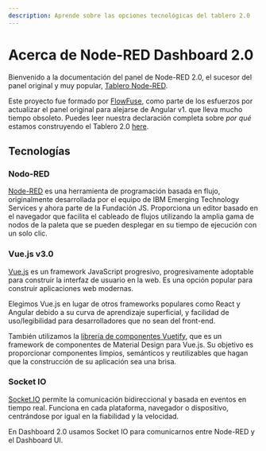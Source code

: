 ```yaml
---
description: Aprende sobre las opciones tecnológicas del tablero 2.0
---
```


# Acerca de Node-RED Dashboard 2.0

Bienvenido a la documentación del panel de Node-RED 2.0, el sucesor del panel original y muy popular, [Tablero Node-RED](https://flows.nodered.org/node/node-red-dashboard).

Este proyecto fue formado por [FlowFuse](https://flowfuse.com/), como parte de los esfuerzos por actualizar el panel original para alejarse de Angular v1. que lleva mucho tiempo obsoleto. Puedes leer nuestra declaración completa sobre _por qué_ estamos construyendo el Tablero 2.0 [here](https://flowfuse.com/blog/2023/06/dashboard-announcement/).

## Tecnologías

### Nodo-RED

[Node-RED](https://nodered.org/) es una herramienta de programación basada en flujo, originalmente desarrollada por el equipo de IBM Emerging Technology Services y ahora parte de la Fundación JS. Proporciona un editor basado en el navegador que facilita el cableado de flujos utilizando la amplia gama de nodos de la paleta que se pueden desplegar en su tiempo de ejecución con un solo clic.

### Vue.js v3.0

[Vue.js](https://vuejs.org/) es un framework JavaScript progresivo, progresivamente adoptable para construir la interfaz de usuario en la web. Es una opción popular para construir aplicaciones web modernas.

Elegimos Vue.js en lugar de otros frameworks populares como React y Angular debido a su curva de aprendizaje superficial, y facilidad de uso/legibilidad para desarrolladores que no sean del front-end.

También utilizamos la [librería de componentes Vuetify](https://vuetifyjs.com/en/components/all/), que es un framework de componentes de Material Design para Vue.js. Su objetivo es proporcionar componentes limpios, semánticos y reutilizables que hagan que la construcción de su aplicación sea una brisa.

### Socket IO

[Socket.IO](https://socket.io/) permite la comunicación bidireccional y basada en eventos en tiempo real. Funciona en cada plataforma, navegador o dispositivo, centrándose por igual en la fiabilidad y la velocidad.

En Dashboard 2.0 usamos Socket IO para comunicarnos entre Node-RED y el Dashboard UI.
